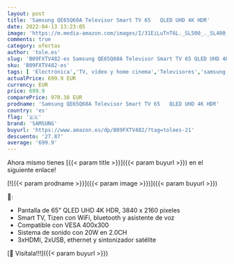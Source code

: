 ```yaml
---
layout: post
title: 'Samsung QE65Q60A Televisor Smart TV 65   QLED UHD 4K HDR'
date: 2022-04-13 13:23:05
image: 'https://m.media-amazon.com/images/I/31EiLuTnT6L._SL500_._SL400_.jpg'
comments: true
category: ofertas
author: 'tole.es'
slug: 'B09FXTV482-es Samsung QE65Q60A Televisor Smart TV 65 QLED UHD 4K HDR'
sku: 'B09FXTV482-es'
tags: [ 'Electrónica','TV, vídeo y home cinema','Televisores','samsung','smart','televisor','tv','🇪🇸', ]
actualPrice: 699.9 EUR
currency: EUR
price: 699.9
comparePrice: 970.38 EUR
prodname: 'Samsung QE65Q60A Televisor Smart TV 65   QLED UHD 4K HDR'
country: 'es'
flag: '🇪🇸'
brand: 'SAMSUNG'
buyurl: 'https://www.amazon.es/dp/B09FXTV482/?tag=tolees-21'
descuento: '27.87'
average: '699.9'
---
```


Ahora mismo tienes [{{< param title >}}]({{< param buyurl >}}) en el siguiente enlace!

[![{{< param prodname >}}]({{< param image >}})]({{< param buyurl >}})

🔎:

- Pantalla de 65" QLED UHD 4K HDR, 3840 x 2160 píxeles
- Smart TV, Tizen con WiFi, bluetooth y asistente de voz
- Compatible con VESA 400x300
- Sistema de sonido con 20W en 2.0CH
- 3xHDMI, 2xUSB, ethernet y sintonizador satélite

[🛒 Visítala!!!]({{< param buyurl >}})
